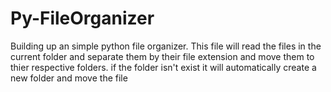 # Py-FileOrganizer
Building up an simple python file organizer. 
This file will read the files in the current folder and separate them by their file extension and move them to thier respective folders. 
if the folder isn't exist it will automatically create a new folder and move the file
